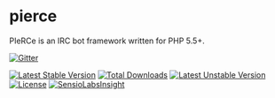 pierce
======

PIeRCe is an IRC bot framework written for PHP 5.5+.

[![Gitter](https://badges.gitter.im/Join%20Chat.svg)](https://gitter.im/garrettw/pierce?utm_source=badge&utm_medium=badge&utm_campaign=pr-badge&utm_content=badge)

[![Latest Stable Version](https://poser.pugx.org/garrettw/pierce/v/stable.svg)](https://packagist.org/packages/garrettw/pierce) [![Total Downloads](https://poser.pugx.org/garrettw/pierce/downloads.svg)](https://packagist.org/packages/garrettw/pierce) [![Latest Unstable Version](https://poser.pugx.org/garrettw/pierce/v/unstable.svg)](https://packagist.org/packages/garrettw/pierce) [![License](https://poser.pugx.org/garrettw/pierce/license.svg)](https://packagist.org/packages/garrettw/pierce) [![SensioLabsInsight](https://insight.sensiolabs.com/projects/e9845fdc-c7bf-4c53-822e-3c9d71ca5c0c/mini.png)](https://insight.sensiolabs.com/projects/e9845fdc-c7bf-4c53-822e-3c9d71ca5c0c)
